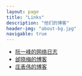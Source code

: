 ```yaml
---
layout: page
title: "Links"
description: "他们的博客"
header-img: "about-bg.jpg"
navigable: true
---
```


* [阮一峰的网络日志](http://www.ruanyifeng.com/blog/)
* [邰晓梅的博客](http://www.taixiaomei.com/blog.php)
* [庄表伟的博客](http://www.zhuangbiaowei.com/blog/)
